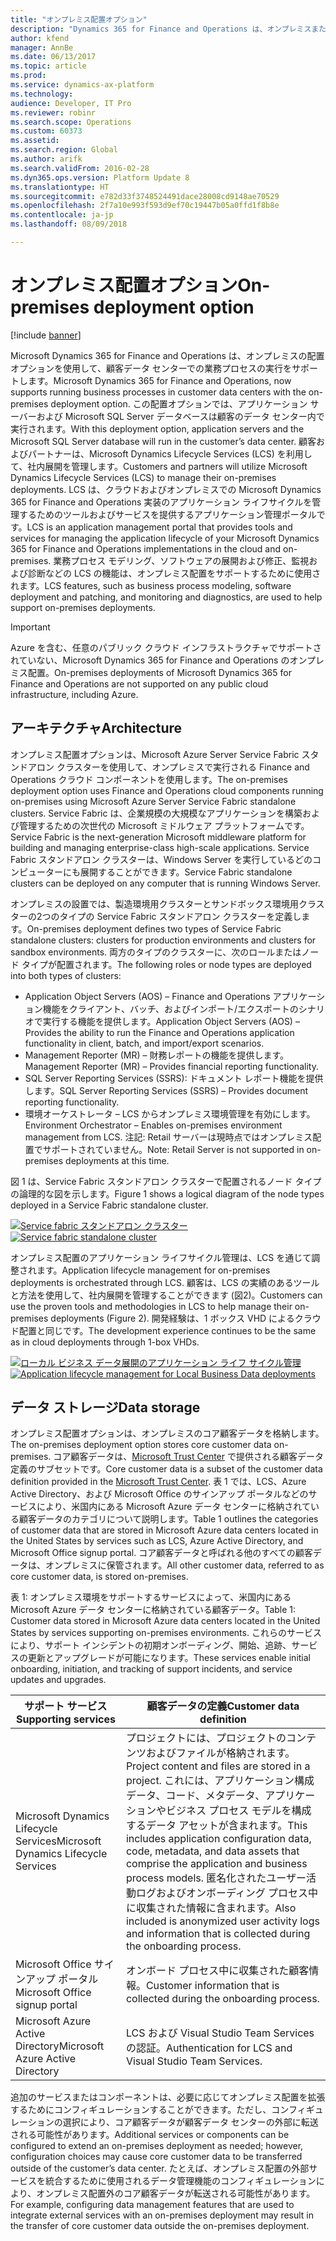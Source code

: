 ```yaml
---
title: "オンプレミス配置オプション"
description: "Dynamics 365 for Finance and Operations は、オンプレミスまたはローカル ビジネス データ (LBD) の展開オプションを使用して、顧客データ センターでビジネス プロセスを実行することをサポートします。"
author: kfend
manager: AnnBe
ms.date: 06/13/2017
ms.topic: article
ms.prod: 
ms.service: dynamics-ax-platform
ms.technology: 
audience: Developer, IT Pro
ms.reviewer: robinr
ms.search.scope: Operations
ms.custom: 60373
ms.assetid: 
ms.search.region: Global
ms.author: arifk
ms.search.validFrom: 2016-02-28
ms.dyn365.ops.version: Platform Update 8
ms.translationtype: HT
ms.sourcegitcommit: e782d33f3748524491dace28008cd9148ae70529
ms.openlocfilehash: 2f7a10e993f593d9ef70c19447b05a0ffd1f8b8e
ms.contentlocale: ja-jp
ms.lasthandoff: 08/09/2018

---
```

# <a name="on-premises-deployment-option"></a><span data-ttu-id="d05a5-103">オンプレミス配置オプション</span><span class="sxs-lookup"><span data-stu-id="d05a5-103">On-premises deployment option</span></span>

[!include [banner](../includes/banner.md)]

<span data-ttu-id="d05a5-104">Microsoft Dynamics 365 for Finance and Operations は、オンプレミスの配置オプションを使用して、顧客データ センターでの業務プロセスの実行をサポートします。</span><span class="sxs-lookup"><span data-stu-id="d05a5-104">Microsoft Dynamics 365 for Finance and Operations, now supports running business processes in customer data centers with the on-premises deployment option.</span></span> <span data-ttu-id="d05a5-105">この配置オプションでは、アプリケーション サーバーおよび Microsoft SQL Server データベースは顧客のデータ センター内で実行されます。</span><span class="sxs-lookup"><span data-stu-id="d05a5-105">With this deployment option, application servers and the Microsoft SQL Server database will run in the customer’s data center.</span></span> <span data-ttu-id="d05a5-106">顧客およびパートナーは、Microsoft Dynamics Lifecycle Services (LCS) を利用して、社内展開を管理します。</span><span class="sxs-lookup"><span data-stu-id="d05a5-106">Customers and partners will utilize Microsoft Dynamics Lifecycle Services (LCS) to manage their on-premises deployments.</span></span> <span data-ttu-id="d05a5-107">LCS は、クラウドおよびオンプレミスでの Microsoft Dynamics 365 for Finance and Operations 実装のアプリケーション ライフサイクルを管理するためのツールおよびサービスを提供するアプリケーション管理ポータルです。</span><span class="sxs-lookup"><span data-stu-id="d05a5-107">LCS is an application management portal that provides tools and services for managing the application lifecycle of your Microsoft Dynamics 365 for Finance and Operations implementations in the cloud and on-premises.</span></span> <span data-ttu-id="d05a5-108">業務プロセス モデリング、ソフトウェアの展開および修正、監視および診断などの LCS の機能は、オンプレミス配置をサポートするために使用されます。</span><span class="sxs-lookup"><span data-stu-id="d05a5-108">LCS features, such as business process modeling, software deployment and patching, and monitoring and diagnostics, are used to help support on-premises deployments.</span></span> 
> [!IMPORTANT]
> <span data-ttu-id="d05a5-109">Azure を含む、任意のパブリック クラウド インフラストラクチャでサポートされていない、Microsoft Dynamics 365 for Finance and Operations のオンプレミス配置。</span><span class="sxs-lookup"><span data-stu-id="d05a5-109">On-premises deployments of Microsoft Dynamics 365 for Finance and Operations are not supported on any public cloud infrastructure, including Azure.</span></span> 

## <a name="architecture"></a><span data-ttu-id="d05a5-110">アーキテクチャ</span><span class="sxs-lookup"><span data-stu-id="d05a5-110">Architecture</span></span> 

<span data-ttu-id="d05a5-111">オンプレミス配置オプションは、Microsoft Azure Server Service Fabric スタンドアロン クラスターを使用して、オンプレミスで実行される Finance and Operations クラウド コンポーネントを使用します。</span><span class="sxs-lookup"><span data-stu-id="d05a5-111">The on-premises deployment option uses Finance and Operations cloud components running on-premises using Microsoft Azure Server Service Fabric standalone clusters.</span></span> <span data-ttu-id="d05a5-112">Service Fabric は、企業規模の大規模なアプリケーションを構築および管理するための次世代の Microsoft ミドルウェア プラットフォームです。</span><span class="sxs-lookup"><span data-stu-id="d05a5-112">Service Fabric is the next-generation Microsoft middleware platform for building and managing enterprise-class high-scale applications.</span></span> <span data-ttu-id="d05a5-113">Service Fabric スタンドアロン クラスターは、Windows Server を実行しているどのコンピューターにも展開することができます。</span><span class="sxs-lookup"><span data-stu-id="d05a5-113">Service Fabric standalone clusters can be deployed on any computer that is running Windows Server.</span></span> 

<span data-ttu-id="d05a5-114">オンプレミスの設置では、製造環境用クラスターとサンドボックス環境用クラスターの2つのタイプの Service Fabric スタンドアロン クラスターを定義します。</span><span class="sxs-lookup"><span data-stu-id="d05a5-114">On-premises deployment defines two types of Service Fabric standalone clusters: clusters for production environments and clusters for sandbox environments.</span></span> <span data-ttu-id="d05a5-115">両方のタイプのクラスターに、次のロールまたはノード タイプが配置されます。</span><span class="sxs-lookup"><span data-stu-id="d05a5-115">The following roles or node types are deployed into both types of clusters:</span></span> 

- <span data-ttu-id="d05a5-116">Application Object Servers (AOS) – Finance and Operations アプリケーション機能をクライアント、バッチ、およびインポート/エクスポートのシナリオで実行する機能を提供します。</span><span class="sxs-lookup"><span data-stu-id="d05a5-116">Application Object Servers (AOS) – Provides the ability to run the Finance and Operations application functionality in client, batch, and import/export scenarios.</span></span> 
- <span data-ttu-id="d05a5-117">Management Reporter (MR) – 財務レポートの機能を提供します。</span><span class="sxs-lookup"><span data-stu-id="d05a5-117">Management Reporter (MR) – Provides financial reporting functionality.</span></span> 
- <span data-ttu-id="d05a5-118">SQL Server Reporting Services (SSRS): ドキュメント レポート機能を提供します。</span><span class="sxs-lookup"><span data-stu-id="d05a5-118">SQL Server Reporting Services (SSRS) – Provides document reporting functionality.</span></span> 
- <span data-ttu-id="d05a5-119">環境オーケストレータ – LCS からオンプレミス環境管理を有効にします。</span><span class="sxs-lookup"><span data-stu-id="d05a5-119">Environment Orchestrator – Enables on-premises environment management from LCS.</span></span> <span data-ttu-id="d05a5-120">注記: Retail サーバーは現時点ではオンプレミス配置でサポートされていません。</span><span class="sxs-lookup"><span data-stu-id="d05a5-120">Note: Retail Server is not supported in on-premises deployments at this time.</span></span> 

<span data-ttu-id="d05a5-121">図 1 は、Service Fabric スタンドアロン クラスターで配置されるノード タイプの論理的な図を示します。</span><span class="sxs-lookup"><span data-stu-id="d05a5-121">Figure 1 shows a logical diagram of the node types deployed in a Service Fabric standalone cluster.</span></span> 

<span data-ttu-id="d05a5-122">[![Service fabric スタンドアロン クラスター](./media/on-premises-overview-01.png)](./media/on-premises-overview-01.png)</span><span class="sxs-lookup"><span data-stu-id="d05a5-122">[![Service fabric standalone cluster](./media/on-premises-overview-01.png)](./media/on-premises-overview-01.png)</span></span>

<span data-ttu-id="d05a5-123">オンプレミス配置のアプリケーション ライフサイクル管理は、LCS を通じて調整されます。</span><span class="sxs-lookup"><span data-stu-id="d05a5-123">Application lifecycle management for on-premises deployments is orchestrated through LCS.</span></span> <span data-ttu-id="d05a5-124">顧客は、LCS の実績のあるツールと方法を使用して、社内展開を管理することができます (図2)。</span><span class="sxs-lookup"><span data-stu-id="d05a5-124">Customers can use the proven tools and methodologies in LCS to help manage their on-premises deployments (Figure 2).</span></span> <span data-ttu-id="d05a5-125">開発経験は、1 ボックス VHD によるクラウド配置と同じです。</span><span class="sxs-lookup"><span data-stu-id="d05a5-125">The development experience continues to be the same as in cloud deployments through 1-box VHDs.</span></span> 

<span data-ttu-id="d05a5-126">[![ローカル ビジネス データ展開のアプリケーション ライフ サイクル管理](./media/on-premises-overview-02.png)](./media/on-premises-overview-02.png)</span><span class="sxs-lookup"><span data-stu-id="d05a5-126">[![Application lifecycle management for Local Business Data deployments](./media/on-premises-overview-02.png)](./media/on-premises-overview-02.png)</span></span>

## <a name="data-storage"></a><span data-ttu-id="d05a5-127">データ ストレージ</span><span class="sxs-lookup"><span data-stu-id="d05a5-127">Data storage</span></span> 
<span data-ttu-id="d05a5-128">オンプレミス配置オプションは、オンプレミスのコア顧客データを格納します。</span><span class="sxs-lookup"><span data-stu-id="d05a5-128">The on-premises deployment option stores core customer data on-premises.</span></span> <span data-ttu-id="d05a5-129">コア顧客データは、[Microsoft Trust Center](https://www.microsoft.com/en-us/trustcenter/privacy/how-microsoft-defines-customer-data) で提供される顧客データ定義のサブセットです。</span><span class="sxs-lookup"><span data-stu-id="d05a5-129">Core customer data is a subset of the customer data definition provided in the [Microsoft Trust Center](https://www.microsoft.com/en-us/trustcenter/privacy/how-microsoft-defines-customer-data).</span></span> <span data-ttu-id="d05a5-130">表 1 では、LCS、Azure Active Directory、および Microsoft Office のサインアップ ポータルなどのサービスにより、米国内にある Microsoft Azure データ センターに格納されている顧客データのカテゴリについて説明します。</span><span class="sxs-lookup"><span data-stu-id="d05a5-130">Table 1 outlines the categories of customer data that are stored in Microsoft Azure data centers located in the United States by services such as LCS, Azure Active Directory, and Microsoft Office signup portal.</span></span> <span data-ttu-id="d05a5-131">コア顧客データと呼ばれる他のすべての顧客データは、オンプレミスに保管されます。</span><span class="sxs-lookup"><span data-stu-id="d05a5-131">All other customer data, referred to as core customer data, is stored on-premises.</span></span>  

<span data-ttu-id="d05a5-132">表 1: オンプレミス環境をサポートするサービスによって、米国内にある Microsoft Azure データ センターに格納されている顧客データ。</span><span class="sxs-lookup"><span data-stu-id="d05a5-132">Table 1: Customer data stored in Microsoft Azure data centers located in the United States by services supporting on-premises environments.</span></span> <span data-ttu-id="d05a5-133">これらのサービスにより、サポート インシデントの初期オンボーディング、開始、追跡、サービスの更新とアップグレードが可能になります。</span><span class="sxs-lookup"><span data-stu-id="d05a5-133">These services enable initial onboarding, initiation, and tracking of support incidents, and service updates and upgrades.</span></span>  


| <span data-ttu-id="d05a5-134">サポート サービス</span><span class="sxs-lookup"><span data-stu-id="d05a5-134">Supporting services</span></span>                   | <span data-ttu-id="d05a5-135">顧客データの定義</span><span class="sxs-lookup"><span data-stu-id="d05a5-135">Customer data definition</span></span>                                                                                                                                                                                                                                                            |
|---------------------------------------|----------------------------------------------------------------------------------------------------------------------------------------------------------------------------------------------------------------------------------------------------------------------------------------------|
| <span data-ttu-id="d05a5-136">Microsoft Dynamics Lifecycle Services</span><span class="sxs-lookup"><span data-stu-id="d05a5-136">Microsoft Dynamics Lifecycle Services</span></span> | <span data-ttu-id="d05a5-137">プロジェクトには、プロジェクトのコンテンツおよびファイルが格納されます。</span><span class="sxs-lookup"><span data-stu-id="d05a5-137">Project content and files are stored in a project.</span></span> <span data-ttu-id="d05a5-138">これには、アプリケーション構成データ、コード、メタデータ、アプリケーションやビジネス プロセス モデルを構成するデータ アセットが含まれます。</span><span class="sxs-lookup"><span data-stu-id="d05a5-138">This includes application configuration data, code, metadata, and data assets that comprise the application and business process models.</span></span> <span data-ttu-id="d05a5-139">匿名化されたユーザー活動ログおよびオンボーディング プロセス中に収集された情報に含まれます。</span><span class="sxs-lookup"><span data-stu-id="d05a5-139">Also included is anonymized user activity logs and information that is collected during the onboarding process.</span></span> |
| <span data-ttu-id="d05a5-140">Microsoft Office サインアップ ポータル</span><span class="sxs-lookup"><span data-stu-id="d05a5-140">Microsoft Office signup portal</span></span>        | <span data-ttu-id="d05a5-141">オンボード プロセス中に収集された顧客情報。</span><span class="sxs-lookup"><span data-stu-id="d05a5-141">Customer information that is collected during the onboarding process.</span></span>                                                                                                                                                                                                                                 |
| <span data-ttu-id="d05a5-142">Microsoft Azure Active Directory</span><span class="sxs-lookup"><span data-stu-id="d05a5-142">Microsoft Azure Active Directory</span></span>      | <span data-ttu-id="d05a5-143">LCS および Visual Studio Team Services の認証。</span><span class="sxs-lookup"><span data-stu-id="d05a5-143">Authentication for LCS and Visual Studio Team Services.</span></span>                                                                                                                                                                                                               |
  

<span data-ttu-id="d05a5-144">追加のサービスまたはコンポーネントは、必要に応じてオンプレミス配置を拡張するためにコンフィギュレーションすることができます。ただし、コンフィギュレーションの選択により、コア顧客データが顧客データ センターの外部に転送される可能性があります。</span><span class="sxs-lookup"><span data-stu-id="d05a5-144">Additional services or components can be configured to extend an on-premises deployment as needed; however, configuration choices may cause core customer data to be transferred outside of the customer’s data center.</span></span> <span data-ttu-id="d05a5-145">たとえば、オンプレミス配置の外部サービスを統合するために使用されるデータ管理機能のコンフィギュレーションにより、オンプレミス配置外のコア顧客データが転送される可能性があります。</span><span class="sxs-lookup"><span data-stu-id="d05a5-145">For example, configuring data management features that are used to integrate external services with an on-premises deployment may result in the transfer of core customer data outside the on-premises deployment.</span></span> 

